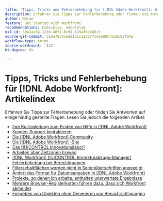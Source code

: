 ```yaml
---
title: 'Tipps, Tricks und Fehlerbehebung für [!DNL Adobe Workfront]: Artikelindex'
description: Erfahren Sie Tipps zur Fehlerbehebung oder finden Sie Antworten auf einige häufig gestellte Fragen, lesen Sie aber die Artikel in diesem Abschnitt.
author: Nolan
feature: Get Started with Workfront
recommendations: noDisplay, noCatalog
exl-id: 89a1ac84-123b-487e-8c91-615a36e246c3
source-git-commit: b18a7835c6de131c125b77c6688057638c62fa4a
workflow-type: tm+mt
source-wordcount: '112'
ht-degree: 0%

---
```


# Tipps, Tricks und Fehlerbehebung für [!DNL Adobe Workfront]: Artikelindex

<!--Audited: 12/2024-->

Erfahren Sie Tipps zur Fehlerbehebung oder finden Sie Antworten auf einige häufig gestellte Fragen. Lesen Sie jedoch die folgenden Artikel:

* [Ihre Kurzanleitung zum Finden von Hilfe in [!DNL Adobe Workfront]](../../workfront-basics/tips-tricks-and-troubleshooting/guide-for-help-in-workfront.md)
* [Kunden-Support kontaktieren](../../workfront-basics/tips-tricks-and-troubleshooting/contact-customer-support.md)
* [Die [!DNL Adobe Workfront] Community](../../workfront-basics/tips-tricks-and-troubleshooting/workfront-community.md)
* [Die  [!DNL Adobe Workfront] -Site](../../workfront-basics/tips-tricks-and-troubleshooting/understand-the-status-site.md)
* [Das [!UICONTROL Innovationslabor]](../../workfront-basics/tips-tricks-and-troubleshooting/idea-exchange.md)
* [Arbeiten über Zeitzonen hinweg](../../workfront-basics/tips-tricks-and-troubleshooting/working-across-timezones.md)
* [[!DNL Workfront] [!UICONTROL Korrekturabzugs-Manager] Fehlerbehebung bei Berechtigungen](../../workfront-basics/tips-tricks-and-troubleshooting/wp-manager-permissions-troubleshooting.md)
* [Filterschaltflächen werden nicht in Seitenüberschriften angezeigt](../../workfront-basics/tips-tricks-and-troubleshooting/filter-buttons-do-not-display-in-page-headers.md)
* [Ändert das Format für Datumsangaben in [!DNL Adobe Workfront]](../tips-tricks-and-troubleshooting/change-date-format-chrome.md)
* [Projekte, an denen ich arbeite, enthalten unerwartete Ergebnisse](../tips-tricks-and-troubleshooting/projects-im-on-filter-including-unexpected-results.md)
* [Mehrere Browser-Registerkarten führen dazu, dass sich Workfront abmeldet](/help/quicksilver/workfront-basics/tips-tricks-and-troubleshooting/multiple-browser-tabs-cause-logout.md)
* [Freigeben von Objekten ohne Generieren von Benachrichtigungen](/help/quicksilver/workfront-basics/tips-tricks-and-troubleshooting/how-to-share-objects-without-sending-out-notifications.md)
